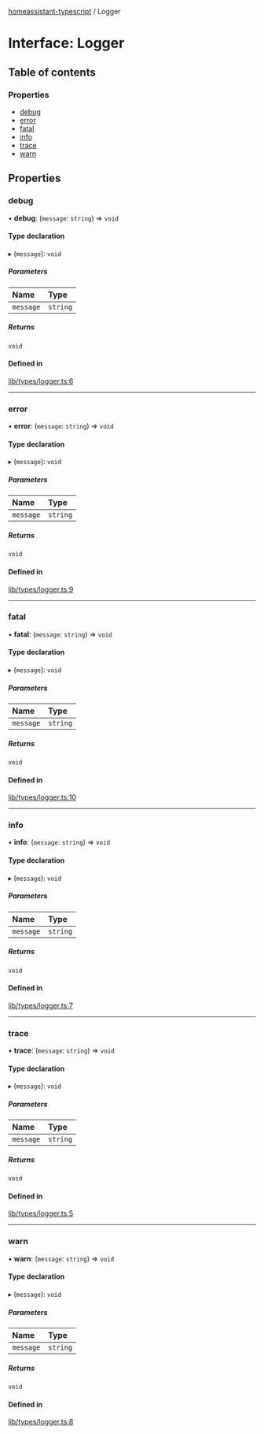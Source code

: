 [homeassistant-typescript](../README.md) / Logger

# Interface: Logger

## Table of contents

### Properties

- [debug](Logger.md#debug)
- [error](Logger.md#error)
- [fatal](Logger.md#fatal)
- [info](Logger.md#info)
- [trace](Logger.md#trace)
- [warn](Logger.md#warn)

## Properties

### debug

• **debug**: (`message`: `string`) => `void`

#### Type declaration

▸ (`message`): `void`

##### Parameters

| Name | Type |
| :------ | :------ |
| `message` | `string` |

##### Returns

`void`

#### Defined in

[lib/types/logger.ts:6](https://github.com/benwainwright/hass-ts/blob/01f576e/src/lib/types/logger.ts#L6)

___

### error

• **error**: (`message`: `string`) => `void`

#### Type declaration

▸ (`message`): `void`

##### Parameters

| Name | Type |
| :------ | :------ |
| `message` | `string` |

##### Returns

`void`

#### Defined in

[lib/types/logger.ts:9](https://github.com/benwainwright/hass-ts/blob/01f576e/src/lib/types/logger.ts#L9)

___

### fatal

• **fatal**: (`message`: `string`) => `void`

#### Type declaration

▸ (`message`): `void`

##### Parameters

| Name | Type |
| :------ | :------ |
| `message` | `string` |

##### Returns

`void`

#### Defined in

[lib/types/logger.ts:10](https://github.com/benwainwright/hass-ts/blob/01f576e/src/lib/types/logger.ts#L10)

___

### info

• **info**: (`message`: `string`) => `void`

#### Type declaration

▸ (`message`): `void`

##### Parameters

| Name | Type |
| :------ | :------ |
| `message` | `string` |

##### Returns

`void`

#### Defined in

[lib/types/logger.ts:7](https://github.com/benwainwright/hass-ts/blob/01f576e/src/lib/types/logger.ts#L7)

___

### trace

• **trace**: (`message`: `string`) => `void`

#### Type declaration

▸ (`message`): `void`

##### Parameters

| Name | Type |
| :------ | :------ |
| `message` | `string` |

##### Returns

`void`

#### Defined in

[lib/types/logger.ts:5](https://github.com/benwainwright/hass-ts/blob/01f576e/src/lib/types/logger.ts#L5)

___

### warn

• **warn**: (`message`: `string`) => `void`

#### Type declaration

▸ (`message`): `void`

##### Parameters

| Name | Type |
| :------ | :------ |
| `message` | `string` |

##### Returns

`void`

#### Defined in

[lib/types/logger.ts:8](https://github.com/benwainwright/hass-ts/blob/01f576e/src/lib/types/logger.ts#L8)

